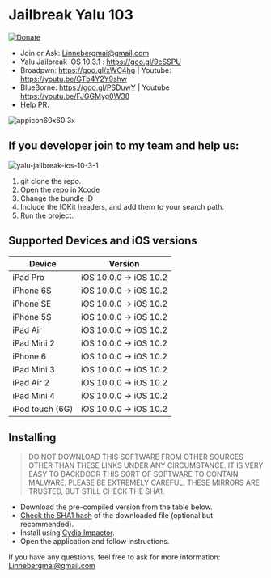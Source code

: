 # Jailbreak Yalu 103 
[![Donate](https://img.shields.io/badge/Donate-PayPal-green.svg)](https://www.paypal.com/cgi-bin/webscr?cmd=_s-xclick&hosted_button_id=L2B2WU2L67XP8)
- Join or Ask: Linnebergmai@gmail.com
- Yalu Jailbreak iOS 10.3.1 : https://goo.gl/9cSSPU
- Broadpwn: https://goo.gl/xWC4hg    | Youtube: https://youtu.be/GTb4Y2Y9shw
- BlueBorne: https://goo.gl/PSDuwY   | Youtube https://youtu.be/FJGGMyg0W38
- Help PR.

![appicon60x60 3x](https://user-images.githubusercontent.com/29992468/30249765-83a67cf2-964b-11e7-82b9-50dcaa4c4daf.png)
## If you developer join to my team and help us: 
![yalu-jailbreak-ios-10-3-1](https://user-images.githubusercontent.com/29992468/30249806-39cf1cbe-964c-11e7-86ad-6e11bdc18adc.png)
1. git clone the repo.
2. Open the repo in Xcode
3. Change the bundle ID
4. Include the IOKit headers, and add them to your search path.
5. Run the project.

## Supported Devices and iOS versions

| Device | Version |
|---------|----------|
| iPad Pro  | iOS 10.0.0 -> iOS 10.2 |
| iPhone 6S  | iOS 10.0.0 -> iOS 10.2 |
| iPhone SE  | iOS 10.0.0 -> iOS 10.2 |
| iPhone 5S  | iOS 10.0.0 -> iOS 10.2 |
| iPad Air| iOS 10.0.0 -> iOS 10.2 |
| iPad Mini 2| iOS 10.0.0 -> iOS 10.2 |
| iPhone 6  | iOS 10.0.0 -> iOS 10.2 |
| iPad Mini 3| iOS 10.0.0 -> iOS 10.2 |
| iPad Air 2| iOS 10.0.0 -> iOS 10.2 |
| iPad Mini 4 | iOS 10.0.0 -> iOS 10.2 |
| iPod touch (6G)  | iOS 10.0.0 -> iOS 10.2 |

## Installing

> DO NOT DOWNLOAD THIS SOFTWARE FROM OTHER SOURCES OTHER THAN THESE LINKS UNDER ANY CIRCUMSTANCE. IT IS VERY EASY TO BACKDOOR THIS SORT OF SOFTWARE TO CONTAIN MALWARE. PLEASE BE EXTREMELY CAREFUL. THESE MIRRORS ARE TRUSTED, BUT STILL CHECK THE SHA1.

* Download the pre-compiled version from the table below.
* [Check the SHA1 hash](http://onlinemd5.com) of the downloaded file (optional but recommended).
* Install using [Cydia Impactor](http://www.cydiaimpactor.com/).
* Open the application and follow instructions.

If you have any questions, feel free to ask for more information: Linnebergmai@gmail.com
